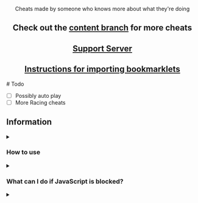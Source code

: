<p align="center">Cheats made by someone who knows more about what they're doing</p>
<h2 align="center">Check out the <a href="https://github.com/Minesraft2/Blooket-Cheats/tree/content">content branch</a> for more cheats<h2>

<h2 align="center"><a href="https://discord.gg/QerPBatcca">Support Server</a></h2>
<h2 align="center"><a href="tutorial/readme.md">Instructions for importing bookmarklets</a></h2>
# Todo

- [ ] Possibly auto play
- [ ] More Racing cheats

## Information

<details><summary><h3>How to use</h3></summary>

There are 3 good methods to using these scripts:
1. Importing one of the Bookmarklets.html files using [these instructions](https://github.com/Minesraft2/Blooket-Cheats/blob/main/tutorial/readme.md)
2. Going to the [GitHub pages site](https://minesraft2.github.io/Blooket-Cheats), choosing a gamemode, then dragging a cheat to your bookmarks bar or clicking one to copy the script
3. Copying a script and running it in the inspect element console
</details>

<details><summary><h3>What can I do if JavaScript is blocked?</h3></summary>

We don't actually know what to do about this or how to fix it, sorry.
</details>

<details><summary><h3><script> is not working?</h3></summary>

Make sure you're running it properly (see [How to use](#how-to-use)), if it still doesn't work and other cheats do, then [make an issue](https://github.com/Minesraft2/Blooket-Cheats/issues)
</details>

<details><summary><h3>What is the difference between obfuscated and unobfuscated?</h3></summary>

Obfuscated are scripts that are changed to be unreadable, unobfuscated are the original scripts (both with an added update checker).
Unobfuscated scripts will not work if you try copying it and pasting it into a bookmarklet. This is because of the lack of semicolons in certain places. Please either use the obfuscated scripts or use one of the methods mentions in the first FAQ
</details>

<details><summary><h3>Are you the same person as gliz?</h3></summary>

No, I am not gliz. I'm a close friend who worked on the original Blooket cheats with him and took over after he got a cease and desist.
</details>


<details><summary><h2>List of Cheats</h2></summary>

* [GUI](unobfuscated/gui.js)
* [Mobile GUI](unobfuscated/mobileGui.js)
### [Monster Brawl](unobfuscated/brawl)
* [Double Enemy XP](unobfuscated/brawl/doubleEnemyXp.js)
* [Half Enemy Speed](unobfuscated/brawl/halfEnemySpeed.js)
* [Instant Kill](unobfuscated/brawl/instantKill.js)
* [Invincibility](unobfuscated/brawl/invincibility.js)
* [Kill Enemies](unobfuscated/brawl/killEnemies.js)
* [Magnet](unobfuscated/brawl/magnet.js)
* [Max Current Abilities](unobfuscated/brawl/maxCurrentAbilities.js)
* [Next Level](unobfuscated/brawl/nextLevel.js)
* [Remove Obstacles](unobfuscated/brawl/removeObstacles.js)
* [Reset Health](unobfuscated/brawl/resetHealth.js)
### [Cafe](unobfuscated/cafe)
* [Max Items](unobfuscated/cafe/maxItems.js)
* [Remove Customers](unobfuscated/cafe/removeCustomers.js)
* [Reset Abilities](unobfuscated/cafe/resetAbilities.js)
* [Set Cash](unobfuscated/cafe/setCash.js)
* [Stock Food](unobfuscated/cafe/stockFood.js)
### [Crypto Hack](unobfuscated/crypto)
* [Always Triple](unobfuscated/crypto/alwaysTriple.js)
* [Auto Guess](unobfuscated/crypto/autoGuess.js)
* [Choice ESP](unobfuscated/crypto/choiceESP.js)
* [Password ESP](unobfuscated/crypto/passwordESP.js)
* [Remove Hack](unobfuscated/crypto/removeHack.js)
* [Set Crypto](unobfuscated/crypto/setCrypto.js)
* [Set Password](unobfuscated/crypto/setPassword.js)
* [Steal Players Crypto](unobfuscated/crypto/stealPlayersCrypto.js)
### [Deceptive Dinos](unobfuscated/dinos)
* [Auto Choose](unobfuscated/dinos/autoChoose.js)
* [Rock ESP](unobfuscated/dinos/rockESP.js)
* [Set Fossils](unobfuscated/dinos/setFossils.js)
* [Set Multiplier](unobfuscated/dinos/setMultiplier.js)
* [Stop Cheating](unobfuscated/dinos/stopCheating.js)
### [Tower of Doom](unobfuscated/doom)
* [Fill Deck](unobfuscated/doom/fillDeck.js)
* [Max Cards](unobfuscated/doom/maxCards.js)
* [Max Health](unobfuscated/doom/maxHealth.js)
* [Max Stats](unobfuscated/doom/maxStats.js)
* [Min Enemy](unobfuscated/doom/minEnemy.js)
* [Set Coins](unobfuscated/doom/setCoins.js)
### [Factory](unobfuscated/factory)
* [Choose Blook](unobfuscated/factory/chooseBlook.js)
* [Free Upgrades](unobfuscated/factory/freeUpgrades.js)
* [Max Blooks](unobfuscated/factory/maxBlooks.js)
* [Remove Glitches](unobfuscated/factory/removeGlitches.js)
* [Send Glitch](unobfuscated/factory/sendGlitch.js)
* [Set All Mega Bot](unobfuscated/factory/setAllMegaBot.js)
* [Set Cash](unobfuscated/factory/setCash.js)
### [Fishing Frenzy](unobfuscated/fishing)
* [Frenzy](unobfuscated/fishing/frenzy.js)
* [Remove Distraction](unobfuscated/fishing/removeDistraction.js)
* [Send Distraction](unobfuscated/fishing/sendDistraction.js)
* [Set Lure](unobfuscated/fishing/setLure.js)
* [Set Weight](unobfuscated/fishing/setWeight.js)
### [Flappy Blook](unobfuscated/flappy)
* [Set Score](unobfuscated/flappy/setScore.js)
* [Toggle Ghost](unobfuscated/flappy/toggleGhost.js)
### [Global](unobfuscated/global)
* [Auto Answer](unobfuscated/global/autoAnswer.js)
* [Auto Sell Dupes On Open](unobfuscated/global/autoSellDupesOnOpen.js)
* [Every Answer Correct](unobfuscated/global/everyAnswerCorrect.js)
* [Get Daily Rewards](unobfuscated/global/getDailyRewards.js)
* [Highlight Answers](unobfuscated/global/highlightAnswers.js)
* [Prevent Suspension](unobfuscated/global/preventSuspension.js)
* [Remove Random Name](unobfuscated/global/removeRandomName.js)
* [Sell Cheap Duplicates](unobfuscated/global/sellCheapDuplicates.js)
* [Sell Duplicate Blooks](unobfuscated/global/sellDuplicateBlooks.js)
* [Simulate Unlock](unobfuscated/global/simulateUnlock.js)
* [Spam Buy Blooks](unobfuscated/global/spamBuyBlooks.js)
* [Unlock Plus Gamemodes](unobfuscated/global/unlockPlusGamemodes.js)
* [Use Any Blook](unobfuscated/global/useAnyBlook.js)
#### [Intervals](unobfuscated/global/intervals)
* [Auto Answer](unobfuscated/global/intervals/autoAnswer.js)
* [Highlight Answers](unobfuscated/global/intervals/highlightAnswers.js)
### [Gold Quest](unobfuscated/gold)
* [Always Triple](unobfuscated/gold/alwaysTriple.js)
* [Auto Choose](unobfuscated/gold/autoChoose.js)
* [Chest ESP](unobfuscated/gold/chestESP.js)
* [Reset All Gold](unobfuscated/gold/resetAllGold.js)
* [Reset Players Gold](unobfuscated/gold/resetPlayersGold.js)
* [Set Gold](unobfuscated/gold/setGold.js)
* [Swap Gold](unobfuscated/gold/swapGold.js)
### [Crazy Kingdom](unobfuscated/kingdom)
* [Choice ESP](unobfuscated/kingdom/choiceESP.js)
* [Choice ESP Loop](unobfuscated/kingdom/choiceESPLoop.js)
* [Disable Toucan](unobfuscated/kingdom/disableToucan.js)
* [Max Stats](unobfuscated/kingdom/maxStats.js)
* [Set Guests](unobfuscated/kingdom/setGuests.js)
* [Skip Guest](unobfuscated/kingdom/skipGuest.js)
### [Racing](unobfuscated/racing)
* [Instant Win](unobfuscated/racing/instantWin.js)
### [Blook Rush](unobfuscated/rush)
* [Set Blooks](unobfuscated/rush/setBlooks.js)
* [Set Defense](unobfuscated/rush/setDefense.js)
### [Tower Defense](unobfuscated/tower-defense)
* [Earthquake](unobfuscated/tower-defense/earthquake.js)
* [Max Towers](unobfuscated/tower-defense/maxTowers.js)
* [Remove Ducks](unobfuscated/tower-defense/removeDucks.js)
* [Remove Enemies](unobfuscated/tower-defense/removeEnemies.js)
* [Remove Obsticles](unobfuscated/tower-defense/removeObsticles.js)
* [Set Damage](unobfuscated/tower-defense/setDmg.js)
* [Set Round](unobfuscated/tower-defense/setRound.js)
* [Set Tokens](unobfuscated/tower-defense/setTokens.js)
### [Santa's Workshop](unobfuscated/workshop)
* [Remove Distractions](unobfuscated/workshop/removeDistractions.js)
* [Send Distraction](unobfuscated/workshop/sendDistraction.js)
* [Set Toys](unobfuscated/workshop/setToys.js)
* [Set Toys Per Question](unobfuscated/workshop/setToysPerQ.js)
* [Swap Toys](unobfuscated/workshop/swapToys.js)
</details>

[^1]: [Overtime](https://github.com/overtimepog)